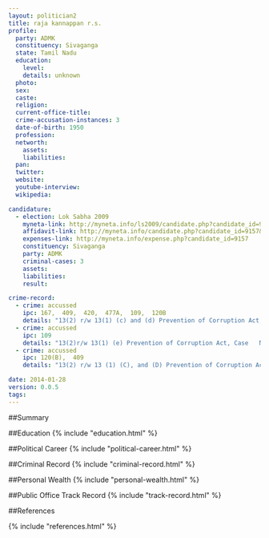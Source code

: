 ```yaml
---
layout: politician2
title: raja kannappan r.s.
profile: 
  party: ADMK
  constituency: Sivaganga
  state: Tamil Nadu
  education: 
    level: 
    details: unknown
  photo: 
  sex: 
  caste: 
  religion: 
  current-office-title: 
  crime-accusation-instances: 3
  date-of-birth: 1950
  profession: 
  networth: 
    assets: 
    liabilities: 
  pan: 
  twitter: 
  website: 
  youtube-interview: 
  wikipedia: 

candidature: 
  - election: Lok Sabha 2009
    myneta-link: http://myneta.info/ls2009/candidate.php?candidate_id=9157
    affidavit-link: http://myneta.info/candidate.php?candidate_id=9157&scan=original
    expenses-link: http://myneta.info/expense.php?candidate_id=9157
    constituency: Sivaganga 
    party: ADMK
    criminal-cases: 3
    assets: 
    liabilities: 
    result:  

crime-record: 
  - crime: accussed
    ipc: 167,  409,  420,  477A,  109,  120B
    details: "13(2) r/w 13(1) (c) and (d) Prevention of Corruption Act, Case   No 44/01" 
  - crime: accussed
    ipc: 109
    details: "13(2)r/w 13(1) (e) Prevention of Corruption Act, Case   No 1/05" 
  - crime: accussed
    ipc: 120(B),  409
    details: "13(2) r/w 13 (1) (C), and (D) Prevention of Corruption Act, Case   No 10/97" 

date: 2014-01-28
version: 0.0.5
tags: 
---
```

##Summary


##Education
{% include "education.html" %}


##Political Career
{% include "political-career.html" %}


##Criminal Record
{% include "criminal-record.html" %}


##Personal Wealth
{% include "personal-wealth.html" %}


##Public Office Track Record
{% include "track-record.html" %}


##References


{% include "references.html" %}